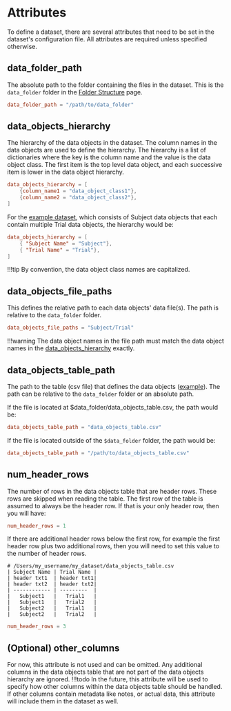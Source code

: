 # Attributes

To define a dataset, there are several attributes that need to be set in the dataset's configuration file. All attributes are required unless specified otherwise.

## data_folder_path
The absolute path to the folder containing the files in the dataset. This is the `data_folder` folder in the [Folder Structure](example.md) page.
```toml
data_folder_path = "/path/to/data_folder"
```

## data_objects_hierarchy
The hierarchy of the data objects in the dataset. The column names in the data objects are used to define the hierarchy. The hierarchy is a list of dictionaries where the key is the column name and the value is the data object class. The first item is the top level data object, and each successive item is lower in the data object hierarchy.
```toml
data_objects_hierarchy = [
    {column_name1 = "data_object_class1"},
    {column_name2 = "data_object_class2"},
]
```
For the [example dataset](example.md), which consists of Subject data objects that each contain multiple Trial data objects, the hierarchy would be:
```toml
data_objects_hierarchy = [
    { "Subject Name" = "Subject"},
    { "Trial Name" = "Trial"},
]
```
!!!tip
    By convention, the data object class names are capitalized.

## data_objects_file_paths
This defines the relative path to each data objects' data file(s). The path is relative to the `data_folder` folder. 
```toml
data_objects_file_paths = "Subject/Trial"
```
!!!warning
    The data object names in the file path must match the data object names in the [data_objects_hierarchy](#data_objects_hierarchy) exactly.

## data_objects_table_path
The path to the table (csv file) that defines the data objects ([example](example.md/#example-csv-file)). The path can be relative to the `data_folder` folder or an absolute path.

If the file is located at $data_folder/data_objects_table.csv, the path would be:
```toml
data_objects_table_path = "data_objects_table.csv"
```

If the file is located outside of the `$data_folder` folder, the path would be:
```toml
data_objects_table_path = "/path/to/data_objects_table.csv"
```

## num_header_rows
The number of rows in the data objects table that are header rows. These rows are skipped when reading the table. The first row of the table is assumed to always be the header row. If that is your only header row, then you will have:
```toml
num_header_rows = 1
```
If there are additional header rows below the first row, for example the first header row plus two additional rows, then you will need to set this value to the number of header rows.
```text
# /Users/my_username/my_dataset/data_objects_table.csv
| Subject Name | Trial Name |
| header txt1  | header txt1|
| header txt2  | header txt2|
| ------------ | ---------  |
|   Subject1   |   Trial1   |
|   Subject1   |   Trial2   |
|   Subject2   |   Trial1   |
|   Subject2   |   Trial2   |
```
```toml
num_header_rows = 3
```

## (Optional) other_columns
For now, this attribute is not used and can be omitted. Any additional columns in the data objects table that are not part of the data objects hierarchy are ignored.
!!!todo
In the future, this attribute will be used to specify how other columns within the data objects table should be handled. If other columns contain metadata like notes, or actual data, this attribute will include them in the dataset as well.